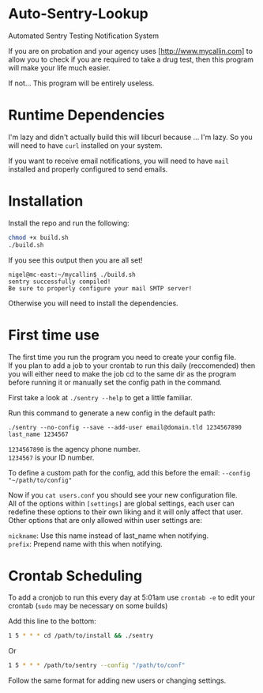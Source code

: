 # Auto-Sentry-Lookup
Automated Sentry Testing Notification System  

If you are on probation and your agency uses [http://www.mycallin.com] to allow you to check if you are required to take a drug test, then this program will make your life much easier.  

If not... This program will be entirely useless.  

# Runtime Dependencies
I'm lazy and didn't actually build this will libcurl because ... I'm lazy. So you will need to have `curl` installed on your system.  

If you want to receive email notifications, you will need to have `mail` installed and properly configured to send emails.  

# Installation
Install the repo and run the following:
```sh
chmod +x build.sh
./build.sh
```
If you see this output then you are all set!
```
nigel@mc-east:~/mycallin$ ./build.sh 
sentry successfully compiled!
Be sure to properly configure your mail SMTP server!
```
Otherwise you will need to install the dependencies.  

# First time use
The first time you run the program you need to create your config file.  
If you plan to add a job to your crontab to run this daily (reccomended) then you will either need to make the job cd to the same dir as the program before running it or manually set the config path in the command.  

First take a look at `./sentry --help` to get a little familiar.  

Run this command to generate a new config in the default path:
```
./sentry --no-config --save --add-user email@domain.tld 1234567890 last_name 1234567
```
`1234567890` is the agency phone number.  
`1234567` is your ID number.  

To define a custom path for the config, add this before the email: `--config "~/path/to/config"`

Now if you `cat users.conf` you should see your new configuration file.  
All of the options within `[settings]` are global settings, each user can redefine these options to their own liking and it will only affect that user.  
Other options that are only allowed within user settings are:  

`nickname`: Use this name instead of last_name when notifying.  
`prefix`: Prepend name with this when notifying.  

# Crontab Scheduling
To add a cronjob to run this every day at 5:01am use `crontab -e` to edit your crontab (`sudo` may be necessary on some builds)  

Add this line to the bottom:  
```sh
1 5 * * * cd /path/to/install && ./sentry
```
Or
```sh
1 5 * * * /path/to/sentry --config "/path/to/conf"
```

Follow the same format for adding new users or changing settings.
